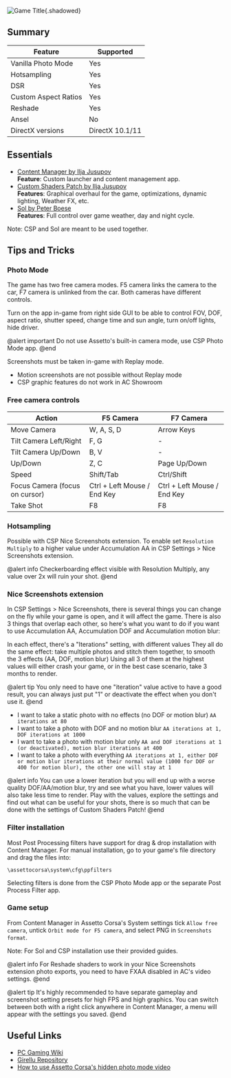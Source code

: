 ![Game Title](Images\assettoheader.png "Shot by tripps"){.shadowed}

## Summary

Feature | Supported
--|--
Vanilla Photo Mode | Yes
Hotsampling | Yes
DSR | Yes
Custom Aspect Ratios | Yes
Reshade | Yes
Ansel | No
DirectX versions | DirectX 10.1/11
 
## Essentials
* [Content Manager by Ilja Jusupov](https://acstuff.ru/app/)  
**Feature**: Custom launcher and content management app.
* [Custom Shaders Patch by Ilja Jusupov](https://acstuff.ru/patch/)  
**Features**: Graphical overhaul for the game, optimizations, dynamic lighting, Weather FX, etc.
* [Sol by Peter Boese](https://www.racedepartment.com/downloads/sol.24914/)  
**Features**: Full control over game weather, day and night cycle.

Note: CSP and Sol are meant to be used together.

## Tips and Tricks

### Photo Mode

The game has two free camera modes. F5 camera links the camera to the car, F7 camera is unlinked from the car. Both cameras have different controls.

Turn on the app in-game from right side GUI to be able to control FOV, DOF, aspect ratio, shutter speed, change time and sun angle, turn on/off lights, hide driver.

@alert important
Do not use Assetto's built-in camera mode, use CSP Photo Mode app.
@end

Screenshots must be taken in-game with Replay mode.

* Motion screenshots are not possible without Replay mode
* CSP graphic features do not work in AC Showroom

### Free camera controls

Action | F5 Camera | F7 Camera
--|--|--
Move Camera | W, A, S, D | Arrow Keys
Tilt Camera Left/Right | F, G | -
Tilt Camera Up/Down | B, V | -
Up/Down | Z, C | Page Up/Down
Speed | Shift/Tab | Ctrl/Shift
Focus Camera (focus on cursor) | Ctrl + Left Mouse / End Key | Ctrl + Left Mouse / End Key
Take Shot | F8 | F8

### Hotsampling

Possible with CSP Nice Screenshots extension. To enable set `Resolution Multiply` to a higher value under Accumulation AA in CSP Settings > Nice Screenshots extension.

@alert info
Checkerboarding effect visible with Resolution Multiply, any value over 2x will ruin your shot.
@end

### Nice Screenshots extension

In CSP Settings > Nice Screenshots, there is several things you can change on the fly while your game is open, and it will affect the game.
There is also 3 things that overlap each other, so here's what you want to do if you want to use Accumulation AA, Accumulation DOF and Accumulation motion blur:

In each effect, there's a "Iterations" setting, with different values
They all do the same effect: take multiple photos and stitch them together, to smooth the 3 effects (AA, DOF, motion blur)
Using all 3 of them at the highest values will either crash your game, or in the best case scenario, take 3 months to render.

@alert tip
You only need to have one "iteration" value active to have a good result, you can always just put "1" or deactivate the effect when you don't use it.
@end

* I want to take a static photo with no effects (no DOF or motion blur) `AA iterations at 80 `
* I want to take a photo with DOF and no motion blur `AA iterations at 1, DOF iterations at 1000 `
* I want to take a photo with motion blur only `AA and DOF iterations at 1 (or deactivated), motion blur iterations at 400 `
* I want to take a photo with everything `AA iterations at 1, either DOF or motion blur iterations at their normal value (1000 for DOF or 400 for motion blur), the other one will stay at 1`

@alert info
You can use a lower iteration but you will end up with a worse quality DOF/AA/motion blur, try and see what you have, lower values will also take less time to render.
Play with the values, explore the settings and find out what can be useful for your shots, there is so much that can be done with the settings of Custom Shaders Patch!
@end

### Filter installation

Most Post Processing filters have support for drag & drop installation with Content Manager. For manual installation, go to your game's file directory and drag the files into:

`\assettocorsa\system\cfg\ppfilters`

Selecting filters is done from the CSP Photo Mode app or the separate Post Process Filter app.

### Game setup

From Content Manager in Assetto Corsa's System settings tick `Allow free camera`, untick `Orbit mode for F5 camera`, and select PNG in `Screenshots format`.

Note: For Sol and CSP installation use their provided guides.

@alert info
For Reshade shaders to work in your Nice Screenshots extension photo exports, you need to have FXAA disabled in AC's video settings.
@end

@alert tip
It's highly recommended to have separate gameplay and screenshot setting presets for high FPS and high graphics. You can switch between both with a right click anywhere in Content Manager, a menu will appear with the settings you saved.
@end

## Useful Links

* [PC Gaming Wiki](https://www.pcgamingwiki.com/wiki/Assetto_Corsa)
* [Girellu Repository](https://github.com/archibaldmilton/Girellu)
* [How to use Assetto Corsa's hidden photo mode video](https://www.youtube.com/watch?v=FIitR0SCoxQ)
